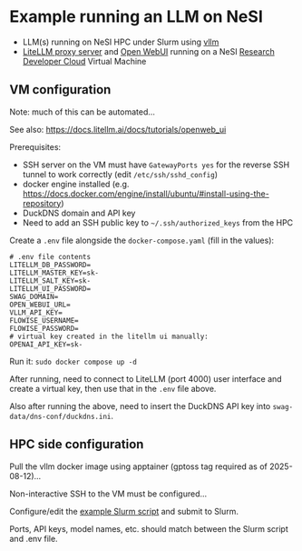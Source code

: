# Example running an LLM on NeSI

- LLM(s) running on NeSI HPC under Slurm using [vllm](https://github.com/vllm-project/vllm)
- [LiteLLM proxy server](https://docs.litellm.ai/docs/simple_proxy) and [Open WebUI](https://docs.openwebui.com/) running on a NeSI [Research Developer Cloud](https://support.cloud.nesi.org.nz/) Virtual Machine

## VM configuration

Note: much of this can be automated...

See also: https://docs.litellm.ai/docs/tutorials/openweb_ui

Prerequisites:

- SSH server on the VM must have `GatewayPorts yes` for the reverse SSH tunnel to work correctly (edit `/etc/ssh/sshd_config`)
- docker engine installed (e.g. https://docs.docker.com/engine/install/ubuntu/#install-using-the-repository)
- DuckDNS domain and API key
- Need to add an SSH public key to `~/.ssh/authorized_keys` from the HPC

Create a `.env` file alongside the `docker-compose.yaml` (fill in the values):

```
# .env file contents
LITELLM_DB_PASSWORD=
LITELLM_MASTER_KEY=sk-
LITELLM_SALT_KEY=sk-
LITELLM_UI_PASSWORD=
SWAG_DOMAIN=
OPEN_WEBUI_URL=
VLLM_API_KEY=
FLOWISE_USERNAME=
FLOWISE_PASSWORD=
# virtual key created in the litellm ui manually:
OPENAI_API_KEY=sk-
```

Run it: `sudo docker compose up -d`

After running, need to connect to LiteLLM (port 4000) user interface and create a virtual key, then use that in the `.env` file above.

Also after running the above, need to insert the DuckDNS API key into `swag-data/dns-conf/duckdns.ini`.

## HPC side configuration

Pull the vllm docker image using apptainer (gptoss tag required as of 2025-08-12)...

Non-interactive SSH to the VM must be configured...

Configure/edit the [example Slurm script](slurm/run-gpt-oss-120b.sl) and submit to Slurm.

Ports, API keys, model names, etc. should match between the Slurm script and .env file.

